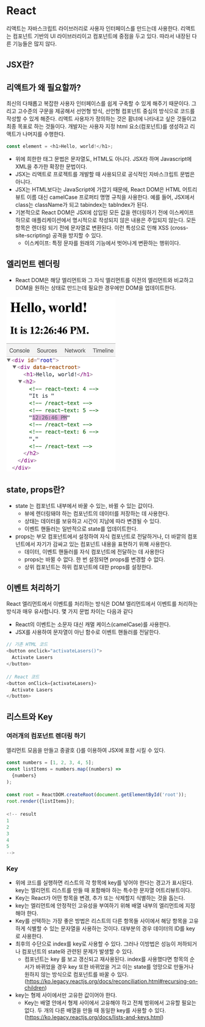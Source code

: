 # React
리액트는 자바스크립트 라이브러리로 사용자 인터페이스를 만드는데 사용한다.
리액트는 컴포넌트 기반의 UI 라이브러리이고 컴포넌트에 중점을 두고 있다. 따라서 내장된 다른 기능들은 많지 않다.

## JSX란?
 

## 리액트가 왜 필요할까?
최신의 다채롭고 복잡한 사용자 인터페이스를 쉽게 구축할 수 있게 해주기 때문이다. 
그리고 고수준의 구문을 제공해서  선언형 방식, 선언형 컴포넌트 중심의 방식으로 코드를 작성할 수 있게 해준다.
리액트 사용자가 정의하는 것은 홤녀에 나타내고 싶은 것들이고 최종 목표로 하는 것들이다.
개발자는 사용자 지정 html 요소(컴포넌트)를 생성하고 리액트가 나머지를 수행한다.

```JavaScript
const element = <h1>Hello, world!</h1>;
```
- 위에 희한한 태그 문법은 문자열도, HTML도 아니다. JSX라 하며 Javascript에 XML을 추가한 확장한 문법이다.
- JSX는 리액트로 프로젝트를 개발할 때 사용되므로 공식적인 자바스크립트 문법은 아니다.
- JSX는 HTML보다는 JavaScript에 가깝기 때문에, React DOM은 HTML 어트리뷰트 이름 대신 camelCase 프로퍼티 명명 규칙을 사용한다. 예를 들어, JSX에서 class는 className가 되고 tabindex는 tabIndex가 된다.
- 기본적으로 React DOM은 JSX에 삽입된 모든 값을 렌더링하기 전에 이스케이프 하므로 애플리케이션에서 명시적으로 작성되지 않은 내용은 주입되지 않는다. 모든 항목은 렌더링 되기 전에 문자열로 변환된다. 이런 특성으로 인해 XSS (cross-site-scripting) 공격을 방지할 수 있다.
    - 이스케이프: 특정 문자를 원래의 기능에서 벗어나게 변환하는 행위이다.
  
## 엘리먼트 렌더링
- React DOM은 해당 엘리먼트와 그 자식 엘리먼트를 이전의 엘리먼트와 비교하고 DOM을 원하는 상태로 만드는데 필요한 경우에만 DOM을 업데이트한다.
<img src="img/granular-dom-updates.gif" alt="granular-dom-updates.gif">

## state, props란?
- state 는 컴포넌트 내부에서 바꿀 수 있는, 바뀔 수 있는 값이다. 
  - 뷰에 렌더링돼야 하는 컴포넌트의 데이터를 저장하는 데 사용한다.
  - 상태는 데이터를 보유하고 시간이 지남에 따라 변경될 수 있다.
  - 이벤트 핸들러는 일반적으로 state를 업데이트한다.
- props는 부모 컴포넌트에서 설정하여 자식 컴포넌트로 전달하거나, 더 바깥의 컴포넌트에서 자기가 감싸고 있는 컴포넌트 내용을 표현하기 위해 사용한다.
  - 데이터, 이벤트 핸들러를 자식 컴포넌트에 전달하는 데 사용한다
  - props는 바뀔 수 없다. 한 번 설정되면 props를
    변경할 수 없다.
  - 상위 컴포넌트는 하위 컴포넌트에 대한 props를 설정한다.
## 이벤트 처리하기
React 엘리먼트에서 이벤트를 처리하는 방식은 DOM 엘리먼트에서 이벤트를 처리하는 방식과 매우 유사합니다. 몇 가지 문법 차이는 다음과 같다
- React의 이벤트는 소문자 대신 캐멀 케이스(camelCase)를 사용한다.
- JSX를 사용하여 문자열이 아닌 함수로 이벤트 핸들러를 전달한다.
```JavaScript
// 기존 HTML 코드
<button onclick="activateLasers()">
  Activate Lasers
</button>

// React 코드
<button onClick={activateLasers}>
  Activate Lasers
</button>

```

## 리스트와 Key
### 여러개의 컴포넌트 렌더링 하기
엘리먼트 모음을 만들고 중괄호 {}를 이용하여 JSX에 포함 시킬 수 있다.
```JavaScript
const numbers = [1, 2, 3, 4, 5];
const listItems = numbers.map((numbers) =>
  {numbers}
);

const root = ReactDOM.createRoot(document.getElementById('root')); 
root.render({listItems});

<!-- result
1
2
3
4
5
-->
```
### Key
- 위에 코드를 실행하면 리스트의 각 항목에 key를 넣어야 한다는 경고가 표시된다. key는 엘리먼트 리스트를 만들 때 포함해야 하는 특수한 문자열 어트리뷰트이다.
- Key는 React가 어떤 항목을 변경, 추가 또는 삭제할지 식별하는 것을 돕는다.
- key는 엘리먼트에 안정적인 고유성을 부여하기 위해 배열 내부의 엘리먼트에 지정해야 한다.
- Key를 선택하는 가장 좋은 방법은 리스트의 다른 항목들 사이에서 해당 항목을 고유하게 식별할 수 있는 문자열을 사용하는 것이다. 대부분의 경우 데이터의 ID를 key로 사용한다.
- 최후의 수단으로 index를 key로 사용할 수 있다. 그러나 이방법은 성능이 저하되거나 컴포넌트의 state와 관련된 문제가 발생할 수 있다. 
  -   컴포넌트는 key 를 보고 갱신되고 재사용된다. index를 사용했다면 항목의 순서가 바뀌었을 경우 key 또한 바뀌었을 거고 이는 state를 엉망으로 만들거나 원하지 않는 방식으로 컴포넌트를 바꿀 수 있다. (https://ko.legacy.reactjs.org/docs/reconciliation.html#recursing-on-children)
- key는 형제 사이에서만 고유한 값이어야 한다.
  - Key는 배열 안에서 형제 사이에서 고유해야 하고 전체 범위에서 고유할 필요는 없다. 두 개의 다른 배열을 만들 때 동일한 key를 사용할 수 있다. (https://ko.legacy.reactjs.org/docs/lists-and-keys.html)
